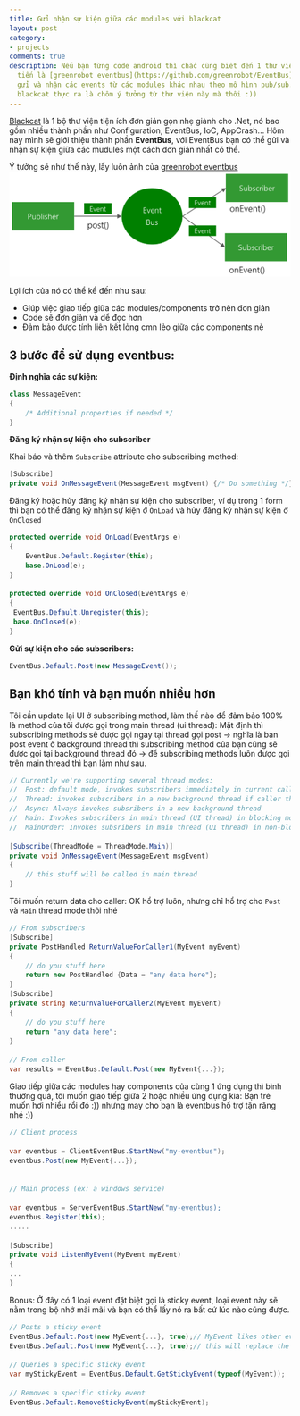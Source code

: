 ```yaml
---
title: Gửi nhận sự kiện giữa các modules với blackcat
layout: post
category:
- projects
comments: true
description: Nếu bạn từng code android thì chắc cũng biêt đến 1 thư viện khác nổi
  tiến là [greenrobot eventbus](https://github.com/greenrobot/EventBus), nó dùng để
  gửi và nhận các events từ các modules khác nhau theo mô hình pub/sub. EventBus của
  blackcat thực ra là chôm ý tưởng từ thư viện này mà thôi :))
---
```


[Blackcat](https://github.com/sontx/blackcat) là 1 bộ thư viện tiện ích đơn giản gọn nhẹ giành cho .Net, nó bao gồm nhiều thành phần như Configuration, EventBus, IoC, AppCrash... Hôm nay mình sẽ giới thiệu thành phần **EventBus**, với EventBus bạn có thể gửi và nhận sự kiện giữa các mudules một cách đơn giản nhất có thể.

Ý tưởng sẽ như thế này, lấy luôn ảnh của [greenrobot eventbus](https://github.com/greenrobot/EventBus)
![](https://raw.githubusercontent.com/greenrobot/EventBus/master/EventBus-Publish-Subscribe.png)

Lợi ích của nó có thể kể đến như sau:
- Giúp việc giao tiếp giữa các modules/components trở nên đơn giản
- Code sẽ đơn giản và dể đọc hơn
- Đảm bảo được tính liên kết lỏng cmn lẻo giữa các components nè

3 bước để sử dụng eventbus:
--

**Định nghĩa các sự kiện:**
```cs
class MessageEvent
{ 
	/* Additional properties if needed */
}
```

**Đăng ký nhận sự kiện cho subscriber**

Khai báo và thêm `Subscribe` attribute cho subscribing method:

```cs
[Subscribe]
private void OnMessageEvent(MessageEvent msgEvent) {/* Do something */};
```

Đăng ký hoặc hủy đăng ký nhận sự kiện cho subscriber, ví dụ trong 1 form thì bạn có thể đăng ký nhận sự kiện ở `OnLoad` và hủy đăng ký nhận sự kiện ở `OnClosed`

```cs
protected override void OnLoad(EventArgs e)
{
	EventBus.Default.Register(this);
	base.OnLoad(e);
}

protected override void OnClosed(EventArgs e)
{
 EventBus.Default.Unregister(this);
 base.OnClosed(e);
}
 ```
 
**Gửi sự kiện cho các subscribers:**

```cs
EventBus.Default.Post(new MessageEvent());
```

Bạn khó tính và bạn muốn nhiều hơn
----
Tôi cần update lại UI ở subscribing method, làm thế nào để đảm bảo 100% là method của tôi được gọi trong main thread (ui thread): Mặt định thì subscribing methods sẽ được gọi ngay tại thread gọi post -> nghĩa là bạn post event ở background thread thì subscribing method của bạn cũng sẽ được gọi tại background thread đó -> để subscribing methods luôn được gọi trên main thread thì bạn làm như sau.

```cs
// Currently we're supporting several thread modes:
//  Post: default mode, invokes subscribers immediately in current caller thread
//  Thread: invokes subscribers in a new background thread if caller thread is main thread, otherwise invokes subscribers immediately in current caller thread 
//  Async: Always invokes subsribers in a new background thread
//  Main: Invokes subscribers in main thread (UI thread) in blocking mode
//  MainOrder: Invokes subsribers in main thread (UI thread) in non-blocking mode

[Subscribe(ThreadMode = ThreadMode.Main)]
private void OnMessageEvent(MessageEvent msgEvent)
{
	// this stuff will be called in main thread
}
```

Tôi muốn return data cho caller: OK hổ trợ luôn, nhưng chỉ hổ trợ cho `Post` và `Main` thread mode thôi nhé

```cs
// From subscribers
[Subscribe]
private PostHandled ReturnValueForCaller1(MyEvent myEvent)
{
	// do you stuff here
	return new PostHandled {Data = "any data here"};
}
[Subscribe]
private string ReturnValueForCaller2(MyEvent myEvent)
{
	// do you stuff here
	return "any data here";
}

// From caller
var results = EventBus.Default.Post(new MyEvent{...});
```

Giao tiếp giữa các modules hay components của cùng 1 ứng dụng thì bình thường quá, tôi muốn giao tiếp giữa 2 hoặc nhiều ứng dụng kia: Bạn trẻ muốn hơi nhiều rồi đó :)) nhưng may cho bạn là eventbus hổ trợ tận răng nhé :))

```cs
// Client process

var eventbus = ClientEventBus.StartNew("my-eventbus");
eventbus.Post(new MyEvent{...});


// Main process (ex: a windows service)

var eventbus = ServerEventBus.StartNew("my-eventbus);
eventbus.Register(this);
.....

[Subscribe]
private void ListenMyEvent(MyEvent myEvent)
{
...
}
```

Bonus: Ở đây có 1 loại event đặt biệt gọi là sticky event, loại event này sẽ nằm trong bộ nhớ mãi mãi và bạn có thể lấy nó ra bất cứ lúc nào cũng được.

```cs
// Posts a sticky event
EventBus.Default.Post(new MyEvent{...}, true);// MyEvent likes other events but it's still remaining in memory after called
EventBus.Default.Post(new MyEvent{...}, true);// this will replace the first event

// Queries a specific sticky event
var myStickyEvent = EventBus.Default.GetStickyEvent(typeof(MyEvent));

// Removes a specific sticky event
EventBus.Default.RemoveStickyEvent(myStickyEvent);
```
